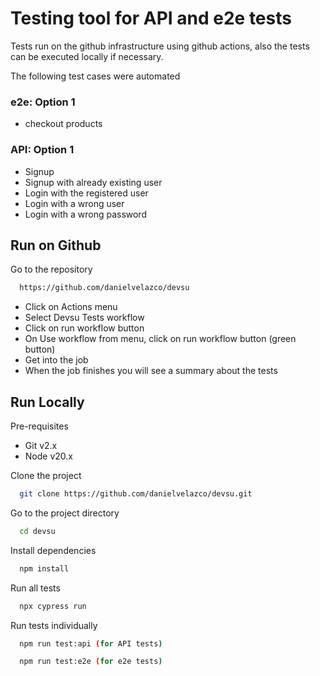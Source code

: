 
# Testing tool for API and e2e tests 

Tests run on the github infrastructure using github actions, also the tests can be executed locally if necessary.

The following test cases were automated


### e2e: Option 1
- checkout products

### API: Option 1
- Signup
- Signup with already existing user
- Login with the registered user
- Login with a wrong user
- Login with a wrong password
## Run on Github

Go to the repository

```bash
  https://github.com/danielvelazco/devsu
```

- Click on Actions menu
- Select Devsu Tests workflow
- Click on run workflow button
- On Use workflow from menu, click on run workflow button (green button)
- Get into the job
- When the job finishes you will see a summary about the tests
## Run Locally

Pre-requisites
- Git v2.x
- Node v20.x

Clone the project

```bash
  git clone https://github.com/danielvelazco/devsu.git
```

Go to the project directory

```bash
  cd devsu
```

Install dependencies

```bash
  npm install
```

Run all tests

```bash
  npx cypress run
```

Run tests individually

```bash
  npm run test:api (for API tests)
```
```bash
  npm run test:e2e (for e2e tests)
```
